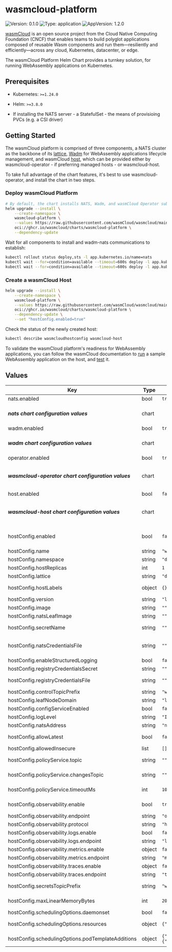 # wasmcloud-platform

![Version: 0.1.0](https://img.shields.io/badge/Version-0.1.0-informational?style=flat-square) ![Type: application](https://img.shields.io/badge/Type-application-informational?style=flat-square) ![AppVersion: 1.2.0](https://img.shields.io/badge/AppVersion-1.2.0-informational?style=flat-square)

[wasmCloud](https://wasmcloud.com/docs/intro) is an open source project from the Cloud Native Computing Foundation (CNCF) that enables teams to build polyglot applications composed of reusable Wasm components and run them—resiliently and efficiently—across any cloud, Kubernetes, datacenter, or edge.

The wasmCloud Platform Helm Chart provides a turnkey solution, for running WebAssembly applications on Kubernetes.

## Prerequisites

*   Kubernetes: `>=1.24.0`

*   Helm: `>=3.8.0`

*   If installing the NATS server - a StatefulSet - the means of provisioing PVCs (e.g. a CSI driver)

## Getting Started

The wasmCloud platform is comprised of three components, a NATS cluster as the backbone of its [lattice](https://wasmcloud.com/docs/concepts/lattice), [Wadm](https://wasmcloud.com/docs/ecosystem/wadm) for WebAssembly applications lifecycle management, and wasmCloud [host](https://wasmcloud.com/docs/concepts/hosts), which can be provided either by wasmcloud-operator - if preferring managed hosts - or wasmcloud-host.

To take full advantage of the chart features, it's best to use wasmcloud-operator, and install the chart in two steps.

### Deploy wasmCloud Platform

```bash
# By default, the chart installs NATS, Wadm, and wasmCloud Operator subcharts
helm upgrade --install \
    --create-namespace \
    wasmcloud-platform \
    --values https://raw.githubusercontent.com/wasmCloud/wasmcloud/main/charts/wasmcloud-platform/values.yaml \
    oci://ghcr.io/wasmcloud/charts/wasmcloud-platform \
    --dependency-update
```

Wait for all components to install and wadm-nats communications to establish:

```bash
kubectl rollout status deploy,sts -l app.kubernetes.io/name=nats
kubectl wait --for=condition=available --timeout=600s deploy -l app.kubernetes.io/name=wadm
kubectl wait --for=condition=available --timeout=600s deploy -l app.kubernetes.io/name=wasmcloud-operator
```

### Create a wasmCloud Host

```bash
helm upgrade --install \
    --create-namespace \
    wasmcloud-platform \
    --values https://raw.githubusercontent.com/wasmCloud/wasmcloud/main/charts/wasmcloud-platform/values.yaml \
    oci://ghcr.io/wasmcloud/charts/wasmcloud-platform \
    --dependency-update \
    --set "hostConfig.enabled=true"
```

Check the status of the newly created host:

```bash
kubectl describe wasmcloudhostconfig wasmcloud-host
```

To validate the wasmCloud platform's readiness for WebAssembly applications, you can follow the wasmCloud documentation to [run](https://wasmcloud.com/docs/deployment/k8s/kind#run-a-webassembly-component-on-kubernetes) a sample WebAssembly application on the host, and [test](https://wasmcloud.com/docs/deployment/k8s/kind#test-the-application) it.

## Values

| Key                                                 | Type   | Default                                                  | Description                                                                                                                                                                        |
| --------------------------------------------------- | ------ | -------------------------------------------------------- | ---------------------------------------------------------------------------------------------------------------------------------------------------------------------------------- |
| nats.enabled                                        | bool   | `true`                                                   | Whether to install the nats subchart                                                                                                                                               |
| ***nats chart configuration values***               | chart  |                                                          | For the most up to date information, please see the official NATS.io helm chart on ArtifactHUB: <https://artifacthub.io/packages/helm/nats/nats>                                   |
| wadm.enabled                                        | bool   | `true`                                                   | Whether to install the wadm subchart                                                                                                                                               |
| ***wadm chart configuration values***               | chart  |                                                          | For the most up to date information, please see the Wadm helm chart on GitHub: Source: <https://github.com/wasmCloud/wasmcloud-operator/main/examples/quickstart/wadm-values.yaml> |
| operator.enabled                                    | bool   | `true`                                                   | Whether to install the wasmcloud-operator subchart                                                                                                                                 |
| ***wasmcloud-operator chart configuration values*** | chart  |                                                          | For the most up to date information, please see the wasmcloud-operator helm chart on GitHub: <https://github.com/wasmCloud/wasmcloud-operator/main/charts/wasmcloud-operator>      |
| host.enabled                                        | bool   | `false`                                                  | Whether to install the wasmcloud-host subchart                                                                                                                                     |
| ***wasmcloud-host chart configuration values***     | chart  |                                                          | For the most up to date information, please see the wasmcloud-host helm chart on GitHub: <https://github.com/wasmCloud/wasmCloud/main/charts/wasmcloud-host>                       |
| hostConfig.enabled                                  | bool   | `false`                                                  | Whether to use the wasmCloud host configuration custom resource. This requires the WasmCloudHostConfig CRD, which is part of wasmcloud-operator.                                   |
| hostConfig.name                                     | string | `"wasmcloud-host"`                                       | Name of the wasmCloud host configuration resource.                                                                                                                                 |
| hostConfig.namespace                                | string | `"default"`                                              | Namespace to deploy the wasmCloud host to.                                                                                                                                         |
| hostConfig.hostReplicas                             | int    | `1`                                                      | Number of hosts (pods).                                                                                                                                                            |
| hostConfig.lattice                                  | string | `"default"`                                              | The lattice to connect the hosts to.                                                                                                                                               |
| hostConfig.hostLabels                               | object | `{}`                                                     | Additional labels to apply to the host other than the defaults set in the controller.                                                                                              |
| hostConfig.version                                  | string | `"latest"`                                               | Which wasmCloud version to use.                                                                                                                                                    |
| hostConfig.image                                    | string | `""`                                                     | If not provided, the image corresponding to the `version` will be used.                                                                                                            |
| hostConfig.natsLeafImage                            | string | `""`                                                     | If not provided, the default upstream image will be used.                                                                                                                          |
| hostConfig.secretName                               | string | `""`                                                     | The name of a secret containing a set of NATS credentials under 'nats.creds' key.                                                                                                  |
| hostConfig.natsCredentialsFile                      | string | `""`                                                     | The file containing the NATS access credentials; if provided, the file must be placed within the chart's main directory or one of its subdirectories.                              |
| hostConfig.enableStructuredLogging                  | bool   | `false`                                                  | Enable structured logging for host logs.                                                                                                                                           |
| hostConfig.registryCredentialsSecret                | string | `""`                                                     | The name of a secret containing the registry credentials.                                                                                                                          |
| hostConfig.registryCredentialsFile                  | string | `""`                                                     | The file containing the login credentials for the private registry where wasmCloud host images are stored.                                                                         |
| hostConfig.controlTopicPrefix                       | string | `"wasmbus.ctl"`                                          | The control topic prefix to use for the host.                                                                                                                                      |
| hostConfig.leafNodeDomain                           | string | `"leaf"`                                                 | The leaf node domain to use for the NATS sidecar.                                                                                                                                  |
| hostConfig.configServiceEnabled                     | bool   | `false`                                                  | Makes wasmCloud host issue requests to a config service on startup.                                                                                                                |
| hostConfig.logLevel                                 | string | `"INFO"`                                                 | The log level to use for the host.                                                                                                                                                 |
| hostConfig.natsAddress                              | string | `"nats://nats.default.svc.cluster.local"`                | The address of the NATS server to connect to.                                                                                                                                      |
| hostConfig.allowLatest                              | bool   | `false`                                                  | Allow the host to deploy using the latest tag on OCI components or providers.                                                                                                      |
| hostConfig.allowedInsecure                          | list   | `[]`                                                     | Allow the host to pull artifacts from OCI registries insecurely.                                                                                                                   |
| hostConfig.policyService.topic                      | string | `""`                                                     | If provided, enables policy checks on start actions and component invocations.                                                                                                     |
| hostConfig.policyService.changesTopic               | string | `""`                                                     | If provided, allows the host to subscribe to updates on past policy decisions. Requires 'topic' to be set.                                                                         |
| hostConfig.policyService.timeoutMs                  | int    | `1000`                                                   | If provided, allows setting a custom timeout for requesting policy decisions; defaults to 1000. Requires 'topic' to be set.                                                        |
| hostConfig.observability.enable                     | bool   | `true`                                                   | Enables all signals (logs/metrics/traces) at once. Set it to 'false' and enable each signal individually in case you don't need all of them.                                       |
| hostConfig.observability.endpoint                   | string | `"otel-collector.svc"`                                   | The OpenTelemetry collector endpoint configuration.                                                                                                                                |
| hostConfig.observability.protocol                   | string | `"http"`                                                 | The OpenTelemetry collector protocol (http, grpc).                                                                                                                                 |
| hostConfig.observability.logs.enable                | bool   | `false`                                                  | Use if setting observability signals individually.                                                                                                                                 |
| hostConfig.observability.logs.endpoint              | string | `"logs-specific-otel-collector.svc"`                     |                                                                                                                                                                                    |
| hostConfig.observability.metrics.enable             | object | `false`                                                  | Use if setting observability signals individually.                                                                                                                                 |
| hostConfig.observability.metrics.endpoint           | string | `"metrics-specific-otel-collector.svc"`                  |                                                                                                                                                                                    |
| hostConfig.observability.traces.enable              | object | `false`                                                  | Use if setting observability signals individually.                                                                                                                                 |
| hostConfig.observability.traces.endpoint            | string | `"traces-specific-otel-collector.svc"`                   |                                                                                                                                                                                    |
| hostConfig.secretsTopicPrefix                       | string | `"wasmcloud.secrets"`                                    | For more context, please see:  <https://wasmcloud.com/docs/concepts/secrets>                                                                                                       |
| hostConfig.maxLinearMemoryBytes                     | int    | `20000000`                                               | The maximum amount of memory bytes that a component can allocate.                                                                                                                  |
| hostConfig.schedulingOptions.daemonset              | bool   | `false`                                                  | Whether to run the wasmCloud host as a DaemonSet                                                                                                                                   |
| hostConfig.schedulingOptions.resources              | object | `{"nats":{},"wasmCloudHost":{}}`                         | See <https://kubernetes.io/docs/concepts/configuration/manage-resources-containers/> for valid values                                                                              |
| hostConfig.schedulingOptions.podTemplateAdditions   | object | `{"spec":{"nodeSelector":{"kubernetes.io/os":"linux"}}}` | Note that you *cannot* set the `containers` field here as it is managed by the controller.                                                                                         |

